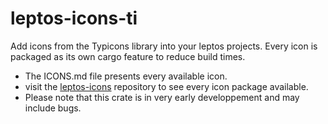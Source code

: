 # leptos-icons-ti

Add icons from the Typicons library into your leptos projects. Every icon is packaged as its own cargo feature to reduce build times.

- The ICONS.md file presents every available icon.
- visit the [leptos-icons](https://github.com/Carlosted/leptos-icons) repository to see every icon package available.
- Please note that this crate is in very early developpement and may include bugs.

